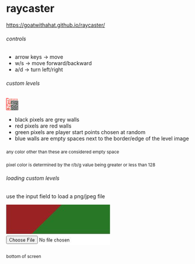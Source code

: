 # raycaster

https://goatwithahat.github.io/raycaster/

###### controls

- arrow keys -> move
- w/s -> move forward/backward
- a/d -> turn left/right

###### custom levels
![example level image](https://raw.githubusercontent.com/goatwithahat/raycaster/main/level.png)

- black pixels are grey walls
- red pixels are red walls
- green pixels are player start points chosen at random
- blue walls are empty spaces next to the border/edge of the level image

<sub>any color other than these are considered empty space</sub>

<sub>pixel color is determined by the r/b/g value being greater or less than 128</sub>

###### loading custom levels

use the input field to load a png/jpeg file

![input field](https://raw.githubusercontent.com/goatwithahat/raycaster/main/input.jpg)

<sub>bottom of screen</sub>

